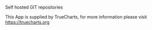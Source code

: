 Self hosted GIT repositories

This App is supplied by TrueCharts, for more information please visit https://truecharts.org
